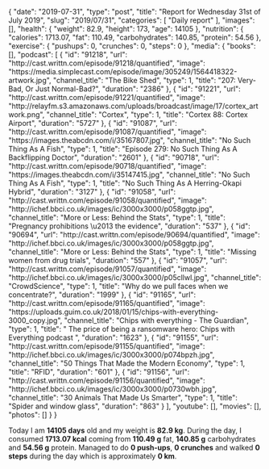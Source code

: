 {
    "date": "2019-07-31",
    "type": "post",
    "title": "Report for Wednesday 31st of July 2019",
    "slug": "2019\/07\/31",
    "categories": [
        "Daily report"
    ],
    "images": [],
    "health": {
        "weight": 82.9,
        "height": 173,
        "age": 14105
    },
    "nutrition": {
        "calories": 1713.07,
        "fat": 110.49,
        "carbohydrates": 140.85,
        "protein": 54.56
    },
    "exercise": {
        "pushups": 0,
        "crunches": 0,
        "steps": 0
    },
    "media": {
        "books": [],
        "podcast": [
            {
                "id": "91218",
                "url": "http:\/\/cast.writtn.com\/episode\/91218\/quantified",
                "image": "https:\/\/media.simplecast.com\/episode\/image\/305249\/1564418322-artwork.jpg",
                "channel_title": "The Bike Shed",
                "type": 1,
                "title": "207: Very-Bad, Or Just Normal-Bad?",
                "duration": "2386"
            },
            {
                "id": "91221",
                "url": "http:\/\/cast.writtn.com\/episode\/91221\/quantified",
                "image": "http:\/\/relayfm.s3.amazonaws.com\/uploads\/broadcast\/image\/17\/cortex_artwork.png",
                "channel_title": "Cortex",
                "type": 1,
                "title": "Cortex 88: Cortex Airport",
                "duration": "5727"
            },
            {
                "id": "91087",
                "url": "http:\/\/cast.writtn.com\/episode\/91087\/quantified",
                "image": "https:\/\/images.theabcdn.com\/i\/35167807.jpg",
                "channel_title": "No Such Thing As A Fish",
                "type": 1,
                "title": "Episode 279: No Such Thing As A Backflipping Doctor",
                "duration": "2601"
            },
            {
                "id": "90718",
                "url": "http:\/\/cast.writtn.com\/episode\/90718\/quantified",
                "image": "https:\/\/images.theabcdn.com\/i\/35147415.jpg",
                "channel_title": "No Such Thing As A Fish",
                "type": 1,
                "title": "No Such Thing As A Herring-Okapi Hybrid",
                "duration": "3127"
            },
            {
                "id": "91058",
                "url": "http:\/\/cast.writtn.com\/episode\/91058\/quantified",
                "image": "http:\/\/ichef.bbci.co.uk\/images\/ic\/3000x3000\/p058ggtp.jpg",
                "channel_title": "More or Less: Behind the Stats",
                "type": 1,
                "title": "Pregnancy prohibitions \u2013 the evidence",
                "duration": "537"
            },
            {
                "id": "90694",
                "url": "http:\/\/cast.writtn.com\/episode\/90694\/quantified",
                "image": "http:\/\/ichef.bbci.co.uk\/images\/ic\/3000x3000\/p058ggtp.jpg",
                "channel_title": "More or Less: Behind the Stats",
                "type": 1,
                "title": "Missing women from drug trials",
                "duration": "557"
            },
            {
                "id": "91057",
                "url": "http:\/\/cast.writtn.com\/episode\/91057\/quantified",
                "image": "http:\/\/ichef.bbci.co.uk\/images\/ic\/3000x3000\/p05cllwl.jpg",
                "channel_title": "CrowdScience",
                "type": 1,
                "title": "Why do we pull faces when we concentrate?",
                "duration": "1999"
            },
            {
                "id": "91165",
                "url": "http:\/\/cast.writtn.com\/episode\/91165\/quantified",
                "image": "https:\/\/uploads.guim.co.uk\/2018\/01\/15\/chips-with-everything-3000_copy.jpg",
                "channel_title": "Chips with everything - The Guardian",
                "type": 1,
                "title": " The price of being a ransomware hero: Chips with Everything podcast ",
                "duration": "1623"
            },
            {
                "id": "91155",
                "url": "http:\/\/cast.writtn.com\/episode\/91155\/quantified",
                "image": "http:\/\/ichef.bbci.co.uk\/images\/ic\/3000x3000\/p074bpzh.jpg",
                "channel_title": "50 Things That Made the Modern Economy",
                "type": 1,
                "title": "RFID",
                "duration": "601"
            },
            {
                "id": "91156",
                "url": "http:\/\/cast.writtn.com\/episode\/91156\/quantified",
                "image": "http:\/\/ichef.bbci.co.uk\/images\/ic\/3000x3000\/p0730wbh.jpg",
                "channel_title": "30 Animals That Made Us Smarter",
                "type": 1,
                "title": "Spider and window glass",
                "duration": "863"
            }
        ],
        "youtube": [],
        "movies": [],
        "photos": []
    }
}

Today I am <strong>14105 days</strong> old and my weight is <strong>82.9 kg</strong>. During the day, I consumed <strong>1713.07 kcal</strong> coming from <strong>110.49 g</strong> fat, <strong>140.85 g</strong> carbohydrates and <strong>54.56 g</strong> protein. Managed to do <strong>0 push-ups</strong>, <strong>0 crunches</strong> and walked <strong>0 steps</strong> during the day which is approximately <strong>0 km</strong>.